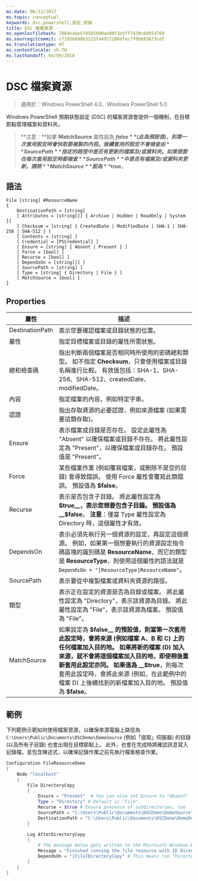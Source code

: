 ```yaml
---
ms.date: 06/12/2017
ms.topic: conceptual
keywords: dsc,powershell,設定,安裝
title: DSC 檔案資源
ms.openlocfilehash: 7964eabe5f4585600ae80f3e5ff7439c0d954769
ms.sourcegitcommit: cf195b090b3223fa4917206dfec7f0b603873cdf
ms.translationtype: HT
ms.contentlocale: zh-TW
ms.lasthandoff: 04/09/2018
---
```

# <a name="dsc-file-resource"></a>DSC 檔案資源

> 適用於：Windows PowerShell 4.0、Windows PowerShell 5.0

Windows PowerShell 預期狀態設定 (DSC) 的檔案資源會提供一個機制，在目標節點管理檔案和資料夾。

>**注意︰**如果 **MatchSource** 屬性設為 **$false** (此為預設值)，則第一次套用設定時會快取要複製的內容。
>後續套用的設定不會檢查由 **SourcePath** 指定的路徑中是否有更新的檔案及/或資料夾。 如果想要在每次套用設定時都檢查 **SourcePath** 中是否有檔案及/或資料夾更新，請將 **MatchSource** 設為 **$true**。

## <a name="syntax"></a>語法
```
File [string] #ResourceName
{
    DestinationPath = [string]
    [ Attributes = [string[]] { Archive | Hidden | ReadOnly | System }]
    [ Checksum = [string] { CreatedDate | ModifiedDate | SHA-1 | SHA-256 | SHA-512 } ]
    [ Contents = [string] ]
    [ Credential = [PSCredential] ]
    [ Ensure = [string] { Absent | Present } ]
    [ Force = [bool] ]
    [ Recurse = [bool] ]
    [ DependsOn = [string[]] ]
    [ SourcePath = [string] ]
    [ Type = [string] { Directory | File } ]
    [ MatchSource = [bool] ]
}
```

## <a name="properties"></a>Properties

|  屬性  |  描述   |
|---|---|
| DestinationPath| 表示您要確認檔案或目錄狀態的位置。|
| 屬性| 指定目標檔案或目錄的屬性所需狀態。|
| 總和檢查碼| 指出判斷兩個檔案是否相同時所使用的密碼總和類型。 如不指定 __Checksum__，只會使用檔案或目錄名稱進行比較。 有效值包括：SHA-1、SHA-256、SHA-512、createdDate、modifiedDate。|
| 內容| 指定檔案的內容，例如特定字串。|
| 認證| 指出存取資源的必要認證，例如來源檔案 (如果需要這類存取)。|
| Ensure| 表示檔案或目錄是否存在。 設定此屬性為 "Absent" 以確保檔案或目錄不存在。 將此屬性設定為 "Present"，以確保檔案或目錄存在。 預設值是 "Present"。|
| Force| 某些檔案作業 (例如覆寫檔案，或刪除不是空的目錄) 會導致錯誤。 使用 Force 屬性會覆寫此類錯誤。 預設值為 __$false__。|
| Recurse| 表示是否包含子目錄。 將此屬性設定為 __$true__，表示您想要包含子目錄。 預設值為 __$false__。 **注意**：僅當 Type 屬性設定為 Directory 時，這個屬性才有效。|
| DependsOn | 表示必須先執行另一個資源的設定，再設定這個資源。 例如，如果第一個想要執行的資源設定指令碼區塊的識別碼是 __ResourceName__，而它的類型是 __ResourceType__，則使用這個屬性的語法就是 `DependsOn = "[ResourceType]ResourceName"`。|
| SourcePath| 表示要從中複製檔案或資料夾資源的路徑。|
| 類型| 表示正在設定的資源是否為目錄或檔案。 將此屬性設定為 "Directory"，表示該資源為目錄。 將此屬性設定為 "File"，表示該資源為檔案。 預設值為 "File"。|
| MatchSource| 如果設定為 __$false__ 的預設值，則當第一次套用此設定時，會將來源 (例如檔案 A、B 和 C) 上的任何檔案加入目的地。 如果將新的檔案 (D) 加入來源，就不會將這個檔案加入目的地，即使稍後重新套用此設定亦同。 如果值為 __$true__，則每次套用此設定時，會將此來源 (例如，在此範例中的檔案 D) 上後續找到的新檔案加入目的地。 預設值為 **$false**。|

## <a name="example"></a>範例

下列範例示範如何使用檔案資源，以確保來源電腦上路徑為 `C:\Users\Public\Documents\DSCDemo\DemoSource` (例如「提取」伺服器) 的目錄 (以及所有子目錄) 也會出現在目標節點上。 此外，也會在完成時將確認訊息寫入記錄檔，並包含陳述式，以確保記錄作業之前先執行檔案檢查作業。

```powershell
Configuration FileResourceDemo
{
    Node "localhost"
    {
        File DirectoryCopy
        {
            Ensure = "Present"  # You can also set Ensure to "Absent"
            Type = "Directory" # Default is "File".
            Recurse = $true # Ensure presence of subdirectories, too
            SourcePath = "C:\Users\Public\Documents\DSCDemo\DemoSource"
            DestinationPath = "C:\Users\Public\Documents\DSCDemo\DemoDestination"
        }

        Log AfterDirectoryCopy
        {
            # The message below gets written to the Microsoft-Windows-Desired State Configuration/Analytic log
            Message = "Finished running the file resource with ID DirectoryCopy"
            DependsOn = "[File]DirectoryCopy" # This means run "DirectoryCopy" first.
        }
    }
}
```